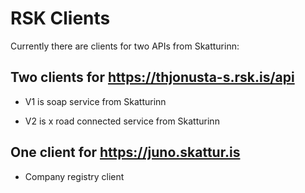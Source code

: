 # RSK Clients

Currently there are clients for two APIs from Skatturinn:

## Two clients for <https://thjonusta-s.rsk.is/api>

- V1 is soap service from Skatturinn

- V2 is x road connected service from Skatturinn

## One client for <https://juno.skattur.is>

- Company registry client
